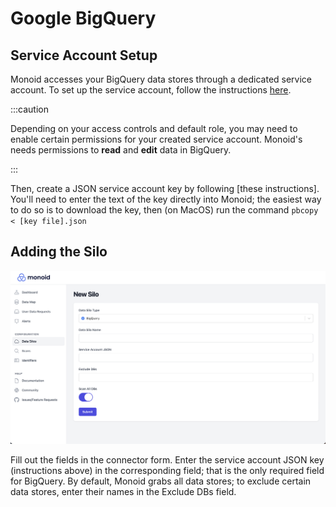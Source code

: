 # Google BigQuery

## Service Account Setup

Monoid accesses your BigQuery data stores through a dedicated service account. To set up the service account, follow the instructions [here](https://cloud.google.com/iam/docs/creating-managing-service-accounts#creating).

:::caution

Depending on your access controls and default role, you may need to enable certain permissions for your created service account. Monoid's needs permissions to **read** and **edit** data in BigQuery.

:::

Then, create a JSON service account key by following [these instructions]. You'll need to enter the text of the key directly into Monoid; the easiest way to do so is to download the key, then (on MacOS) run the command `pbcopy < [key file].json`

## Adding the Silo 

![Creating a BigQuery Silo](../../img/bigquery-silo.png)

Fill out the fields in the connector form. Enter the service account JSON key (instructions above) in the corresponding field; that is the only required field for BigQuery. By default, Monoid grabs all data stores; to exclude certain data stores, enter their names in the Exclude DBs field.